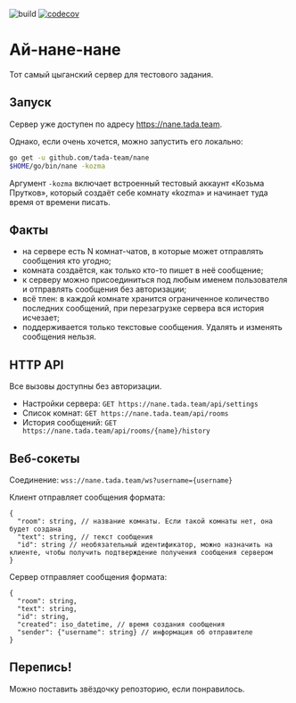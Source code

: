![build](https://github.com/tada-team/nane/workflows/build/badge.svg)
[![codecov](https://codecov.io/gh/tada-team/nane/branch/main/graph/badge.svg)](https://codecov.io/gh/tada-team/nane)
# Ай-нане-нане

Тот самый цыганский сервер для тестового задания.

## Запуск 

Сервер уже доступен по адресу https://nane.tada.team.
 
Однако, если очень хочется, можно запустить его локально:

```bash
go get -u github.com/tada-team/nane
$HOME/go/bin/nane -kozma
```

Аргумент `-kozma` включает встроенный тестовый аккаунт «Козьма Прутков», который создаёт себе комнату «kozma» и начинает 
туда время от времени писать.

## Факты

* на сервере есть N комнат-чатов, в которые может отправлять сообщения кто угодно;
* комната создаётся, как только кто-то пишет в неё сообщение;
* к серверу можно присоединиться под любым именем пользователя и отправлять сообщения без авторизации;
* всё тлен: в каждой комнате хранится ограниченное количество последних сообщений, при перезагрузке сервера вся история исчезает;
* поддерживается только текстовые сообщения. Удалять и изменять сообщения нельзя.

## HTTP API

Все вызовы доступны без авторизации.

 * Настройки сервера: `GET https://nane.tada.team/api/settings`
 * Список комнат: `GET https://nane.tada.team/api/rooms`
 * История сообщений: `GET https://nane.tada.team/api/rooms/{name}/history`

## Веб-сокеты

Соединение: `wss://nane.tada.team/ws?username={username}`

Клиент отправляет сообщения формата:

```text
{
  "room": string, // название комнаты. Если такой комнаты нет, она будет создана
  "text": string, // текст сообщения
  "id": string // необязательный идентификатор, можно назначить на клиенте, чтобы получить подтверждение получения сообщения сервером
}
```

Сервер отправляет сообщения формата:
```text
{
  "room": string,
  "text": string,
  "id": string,
  "created": iso_datetime, // время создания сообщения 
  "sender": {"username": string} // информация об отправителе  
}
```

## Перепись!
Можно поставить звёздочку репозторию, если понравилось.

